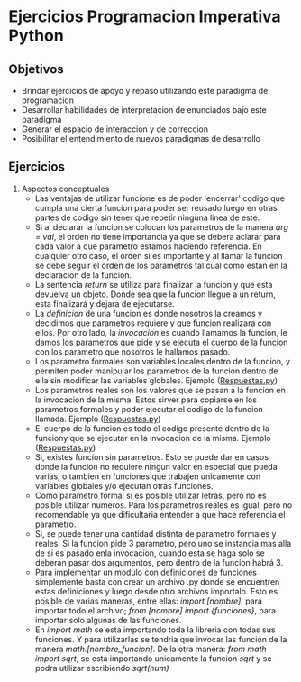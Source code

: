 # Ejercicios Programacion Imperativa Python
## Objetivos
- Brindar ejercicios de apoyo y repaso utilizando este paradigma de programacion
- Desarrollar habilidades de interpretacion de enunciados bajo este paradigma
- Generar el espacio de interaccion y de correccion
- Posibilitar el entendimiento de nuevos paradigmas de desarrollo

## Ejercicios
1. Aspectos conceptuales
    - Las ventajas de utilizar funcione es de poder 'encerrar' codigo que cumpla una cierta funcion para poder ser reusado luego en otras partes de codigo sin tener que repetir ninguna linea de este.
    - Si al declarar la funcion se colocan los parametros de la manera *arg = val*, el orden no tiene importancia ya que se debera aclarar para cada valor a que parametro estamos haciendo referencia. En cualquier otro caso, el orden sí es importante y al llamar la funcion se debe seguir el orden de los parametros tal cual como estan en la declaracion de la funcion.
    - La sentencia *return* se utiliza para finalizar la funcion y que esta devuelva un objeto. Donde sea que la funcion llegue a un return, esta finalizará y dejara de ejecutarse.
    - La *definicion* de una funcion es donde nosotros la creamos y decidimos que parametros requiere y que funcion realizara con ellos. Por otro lado, la *invocacion* es cuando llamamos la funcion, le damos los parametros que pide y se ejecuta el cuerpo de la funcion con los parametro que nosotros le hallamos pasado.
    - Los parametro formales son variables locales dentro de la funcion, y permiten poder manipular los parametros de la funcion dentro de ella sin modificar las variables globales. Ejemplo ([Respuestas.py](/Ejerc_Prog_Imp/Respuestas.py))
    - Los parametros reales son los valores que se pasan a la funcion en la invocacion de la misma. Estos sirver para copiarse en los parametros formales y poder ejecutar el codigo de la funcion llamada. Ejemplo ([Respuestas.py](/Ejerc_Prog_Imp/Respuestas.py))
    - El cuerpo de la funcion es todo el codigo presente dentro de la funciony que se ejecutar en la invocacion de la misma. Ejemplo ([Respuestas.py](/Ejerc_Prog_Imp/Respuestas.py))
    - Si, existes funcion sin parametros. Esto se puede dar en casos donde la funcion no requiere ningun valor en especial que pueda varias, o tambien en funciones que trabajen unicamente con variables globales y/o ejecutan otras funciones.
    - Como parametro formal si es posible utilizar letras, pero no es posible utilizar numeros. Para los parametros reales es igual, pero no recomendable ya que dificultaria entender a que hace referencia el parametro.
    - Si, se puede tener una cantidad distinta de parametro formales y reales. Si la funcion pide 3 parametro, pero uno se instancia mas alla de si es pasado enla invocacion, cuando esta se haga solo se deberan pasar dos argumentos, pero dentro de la funcion habrá 3.
    - Para implementar un modulo con definiciones de funciones simplemente basta con crear un archivo .py donde se encuentren estas definiciones y luego desde otro archivos importalo. Esto es posible de varias maneras, entre ellas: *import [nombre]*, para importar todo el archivo; *from [nombre] import {funciones}*, para importar solo algunas de las funciones.
    - En *import math* se esta importando toda la libreria con todas sus funciones. Y para utilizarlas se tendria que invocar las funcion de la manera *math.[nombre_funcion]*. De la otra manera: *from math import sqrt*, se esta importando unicamente la funcion *sqrt* y se podra utilizar escribiendo *sqrt(num)*